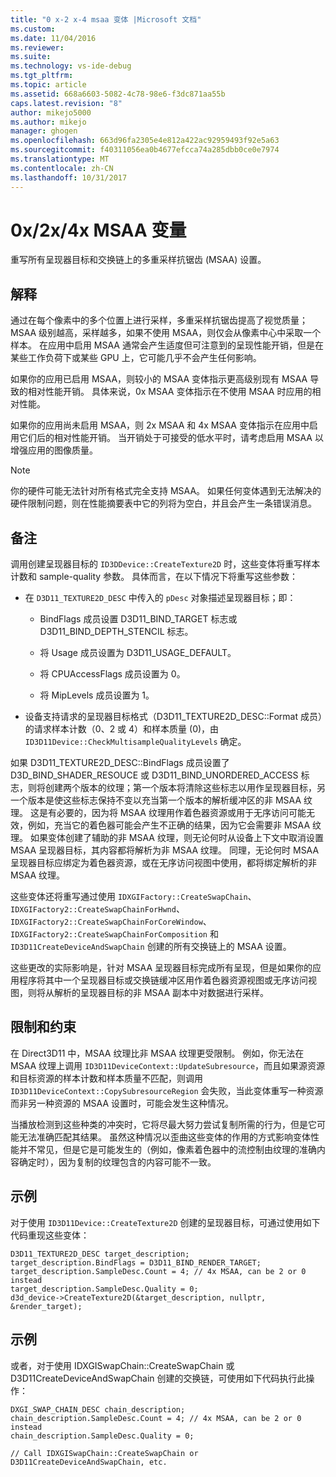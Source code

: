 ```yaml
---
title: "0 x-2 x-4 msaa 变体 |Microsoft 文档"
ms.custom: 
ms.date: 11/04/2016
ms.reviewer: 
ms.suite: 
ms.technology: vs-ide-debug
ms.tgt_pltfrm: 
ms.topic: article
ms.assetid: 668a6603-5082-4c78-98e6-f3dc871aa55b
caps.latest.revision: "8"
author: mikejo5000
ms.author: mikejo
manager: ghogen
ms.openlocfilehash: 663d96fa2305e4e812a422ac92959493f92e5a63
ms.sourcegitcommit: f40311056ea0b4677efcca74a285dbb0ce0e7974
ms.translationtype: MT
ms.contentlocale: zh-CN
ms.lasthandoff: 10/31/2017
---
```

# <a name="0x2x4x-msaa-variants"></a>0x/2x/4x MSAA 变量
重写所有呈现器目标和交换链上的多重采样抗锯齿 (MSAA) 设置。  
  
## <a name="interpretation"></a>解释  
 通过在每个像素中的多个位置上进行采样，多重采样抗锯齿提高了视觉质量；MSAA 级别越高，采样越多，如果不使用 MSAA，则仅会从像素中心中采取一个样本。 在应用中启用 MSAA 通常会产生适度但可注意到的呈现性能开销，但是在某些工作负荷下或某些 GPU 上，它可能几乎不会产生任何影响。  
  
 如果你的应用已启用 MSAA，则较小的 MSAA 变体指示更高级别现有 MSAA 导致的相对性能开销。 具体来说，0x MSAA 变体指示在不使用 MSAA 时应用的相对性能。  
  
 如果你的应用尚未启用 MSAA，则 2x MSAA 和 4x MSAA 变体指示在应用中启用它们后的相对性能开销。 当开销处于可接受的低水平时，请考虑启用 MSAA 以增强应用的图像质量。  
  
> [!NOTE]
>  你的硬件可能无法针对所有格式完全支持 MSAA。 如果任何变体遇到无法解决的硬件限制问题，则在性能摘要表中它的列将为空白，并且会产生一条错误消息。  
  
## <a name="remarks"></a>备注  
 调用创建呈现器目标的 `ID3DDevice::CreateTexture2D` 时，这些变体将重写样本计数和 sample-quality 参数。 具体而言，在以下情况下将重写这些参数：  
  
-   在 `D3D11_TEXTURE2D_DESC` 中传入的 `pDesc` 对象描述呈现器目标；即：  
  
    -   BindFlags 成员设置 D3D11_BIND_TARGET 标志或 D3D11_BIND_DEPTH_STENCIL 标志。  
  
    -   将 Usage 成员设置为 D3D11_USAGE_DEFAULT。  
  
    -   将 CPUAccessFlags 成员设置为 0。  
  
    -   将 MipLevels 成员设置为 1。  
  
-   设备支持请求的呈现器目标格式（D3D11_TEXTURE2D_DESC::Format 成员）的请求样本计数（0、2 或 4）和样本质量 (0)，由 `ID3D11Device::CheckMultisampleQualityLevels` 确定。  
  
 如果 D3D11_TEXTURE2D_DESC::BindFlags 成员设置了 D3D_BIND_SHADER_RESOUCE 或 D3D11_BIND_UNORDERED_ACCESS 标志，则将创建两个版本的纹理；第一个版本将清除这些标志以用作呈现器目标，另一个版本是使这些标志保持不变以充当第一个版本的解析缓冲区的非 MSAA 纹理。 这是有必要的，因为将 MSAA 纹理用作着色器资源或用于无序访问可能无效，例如，充当它的着色器可能会产生不正确的结果，因为它会需要非 MSAA 纹理。 如果变体创建了辅助的非 MSAA 纹理，则无论何时从设备上下文中取消设置 MSAA 呈现器目标，其内容都将解析为非 MSAA 纹理。 同理，无论何时 MSAA 呈现器目标应绑定为着色器资源，或在无序访问视图中使用，都将绑定解析的非 MSAA 纹理。  
  
 这些变体还将重写通过使用 `IDXGIFactory::CreateSwapChain`、`IDXGIFactory2::CreateSwapChainForHwnd`、`IDXGIFactory2::CreateSwapChainForCoreWindow`、`IDXGIFactory2::CreateSwapChainForComposition` 和 `ID3D11CreateDeviceAndSwapChain` 创建的所有交换链上的 MSAA 设置。  
  
 这些更改的实际影响是，针对 MSAA 呈现器目标完成所有呈现，但是如果你的应用程序将其中一个呈现器目标或交换链缓冲区用作着色器资源视图或无序访问视图，则将从解析的呈现器目标的非 MSAA 副本中对数据进行采样。  
  
## <a name="restrictions-and-limitations"></a>限制和约束  
 在 Direct3D11 中，MSAA 纹理比非 MSAA 纹理更受限制。 例如，你无法在 MSAA 纹理上调用 `ID3D11DeviceContext::UpdateSubresource`，而且如果源资源和目标资源的样本计数和样本质量不匹配，则调用 `ID3D11DeviceContext::CopySubresourceRegion` 会失败，当此变体重写一种资源而非另一种资源的 MSAA 设置时，可能会发生这种情况。  
  
 当播放检测到这些种类的冲突时，它将尽最大努力尝试复制所需的行为，但是它可能无法准确匹配其结果。 虽然这种情况以歪曲这些变体的作用的方式影响变体性能并不常见，但是它是可能发生的（例如，像素着色器中的流控制由纹理的准确内容确定时），因为复制的纹理包含的内容可能不一致。  
  
## <a name="example"></a>示例  
 对于使用 `ID3D11Device::CreateTexture2D` 创建的呈现器目标，可通过使用如下代码重现这些变体：  
  
```  
D3D11_TEXTURE2D_DESC target_description;  
target_description.BindFlags = D3D11_BIND_RENDER_TARGET;  
target_description.SampleDesc.Count = 4; // 4x MSAA, can be 2 or 0 instead  
target_description.SampleDesc.Quality = 0;  
d3d_device->CreateTexture2D(&target_description, nullptr, &render_target);  
```  
  
## <a name="example"></a>示例  
 或者，对于使用 IDXGISwapChain::CreateSwapChain 或 D3D11CreateDeviceAndSwapChain 创建的交换链，可使用如下代码执行此操作：  
  
```  
DXGI_SWAP_CHAIN_DESC chain_description;  
chain_description.SampleDesc.Count = 4; // 4x MSAA, can be 2 or 0 instead  
chain_description.SampleDesc.Quality = 0;  
  
// Call IDXGISwapChain::CreateSwapChain or D3D11CreateDeviceAndSwapChain, etc.  
```